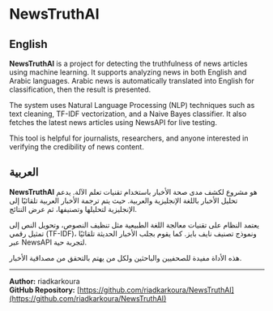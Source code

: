 # NewsTruthAI

## English

**NewsTruthAI** is a project for detecting the truthfulness of news articles using machine learning. It supports analyzing news in both English and Arabic languages. Arabic news is automatically translated into English for classification, then the result is presented.

The system uses Natural Language Processing (NLP) techniques such as text cleaning, TF-IDF vectorization, and a Naive Bayes classifier. It also fetches the latest news articles using NewsAPI for live testing.

This tool is helpful for journalists, researchers, and anyone interested in verifying the credibility of news content.

## العربية

**NewsTruthAI** هو مشروع لكشف مدى صحة الأخبار باستخدام تقنيات تعلم الآلة. يدعم تحليل الأخبار باللغة الإنجليزية والعربية. حيث يتم ترجمة الأخبار العربية تلقائيًا إلى الإنجليزية لتحليلها وتصنيفها، ثم عرض النتائج.

يعتمد النظام على تقنيات معالجة اللغة الطبيعية مثل تنظيف النصوص، وتحويل النص إلى تمثيل رقمي (TF-IDF)، ونموذج تصنيف نايف بايز. كما يقوم بجلب الأخبار الحديثة تلقائيًا عبر NewsAPI لتجربة حية.

هذه الأداة مفيدة للصحفيين والباحثين ولكل من يهتم بالتحقق من مصداقية الأخبار.

---

**Author:** riadkarkoura  
**GitHub Repository:** [https://github.com/riadkarkoura/NewsTruthAI](https://github.com/riadkarkoura/NewsTruthAI)
